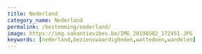 ```yaml
---
title: Nederland
category_name: Nederland
permalink: /bestemming/nederland/
image: https://img.vakantievibes.be/IMG_20190502_172451.JPG
keywords: [nederland,bezienswaardigheden,wattedoen,wandelen]
---
```

